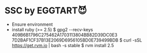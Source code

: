 # SSC by EGGTART😈

* Ensure environment
* install ruby (>= 2.5)
$ gpg2 --recv-keys 409B6B1796C275462A1703113804BB82D39DC0E3 7D2BAF1CF37B13E2069D6956105BD0E739499BDB
$ curl -sSL https://get.rvm.io | bash -s stable
$ rvm install 2.5
